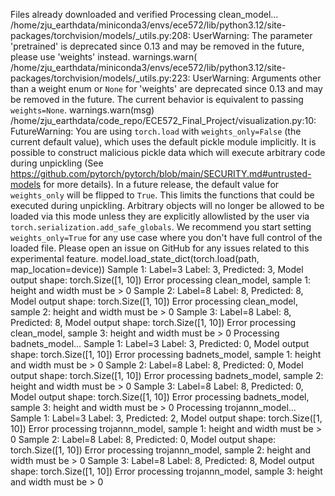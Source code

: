 Files already downloaded and verified
Processing clean_model...
/home/zju_earthdata/miniconda3/envs/ece572/lib/python3.12/site-packages/torchvision/models/_utils.py:208: UserWarning: The parameter 'pretrained' is deprecated since 0.13 and may be removed in the future, please use 'weights' instead.
  warnings.warn(
/home/zju_earthdata/miniconda3/envs/ece572/lib/python3.12/site-packages/torchvision/models/_utils.py:223: UserWarning: Arguments other than a weight enum or `None` for 'weights' are deprecated since 0.13 and may be removed in the future. The current behavior is equivalent to passing `weights=None`.
  warnings.warn(msg)
/home/zju_earthdata/code_repo/ECE572_Final_Project/visualization.py:10: FutureWarning: You are using `torch.load` with `weights_only=False` (the current default value), which uses the default pickle module implicitly. It is possible to construct malicious pickle data which will execute arbitrary code during unpickling (See https://github.com/pytorch/pytorch/blob/main/SECURITY.md#untrusted-models for more details). In a future release, the default value for `weights_only` will be flipped to `True`. This limits the functions that could be executed during unpickling. Arbitrary objects will no longer be allowed to be loaded via this mode unless they are explicitly allowlisted by the user via `torch.serialization.add_safe_globals`. We recommend you start setting `weights_only=True` for any use case where you don't have full control of the loaded file. Please open an issue on GitHub for any issues related to this experimental feature.
  model.load_state_dict(torch.load(path, map_location=device))
Sample 1: Label=3
Label: 3, Predicted: 3, Model output shape: torch.Size([1, 10])
Error processing clean_model, sample 1: height and width must be > 0
Sample 2: Label=8
Label: 8, Predicted: 8, Model output shape: torch.Size([1, 10])
Error processing clean_model, sample 2: height and width must be > 0
Sample 3: Label=8
Label: 8, Predicted: 8, Model output shape: torch.Size([1, 10])
Error processing clean_model, sample 3: height and width must be > 0
Processing badnets_model...
Sample 1: Label=3
Label: 3, Predicted: 0, Model output shape: torch.Size([1, 10])
Error processing badnets_model, sample 1: height and width must be > 0
Sample 2: Label=8
Label: 8, Predicted: 0, Model output shape: torch.Size([1, 10])
Error processing badnets_model, sample 2: height and width must be > 0
Sample 3: Label=8
Label: 8, Predicted: 0, Model output shape: torch.Size([1, 10])
Error processing badnets_model, sample 3: height and width must be > 0
Processing trojannn_model...
Sample 1: Label=3
Label: 3, Predicted: 2, Model output shape: torch.Size([1, 10])
Error processing trojannn_model, sample 1: height and width must be > 0
Sample 2: Label=8
Label: 8, Predicted: 0, Model output shape: torch.Size([1, 10])
Error processing trojannn_model, sample 2: height and width must be > 0
Sample 3: Label=8
Label: 8, Predicted: 8, Model output shape: torch.Size([1, 10])
Error processing trojannn_model, sample 3: height and width must be > 0
